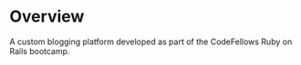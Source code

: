 Overview
========
A custom blogging platform developed as part of the CodeFellows Ruby on Rails
bootcamp.